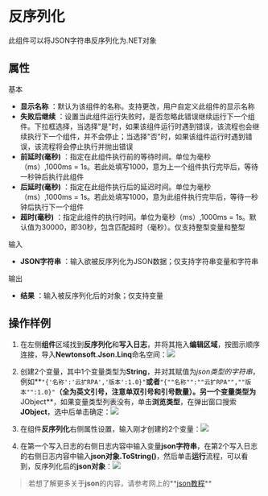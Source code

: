 

# 反序列化

此组件可以将JSON字符串反序列化为.NET对象

## 属性

基本
- **显示名称** ：默认为该组件的名称。支持更改，用户自定义此组件的显示名称
- **失败后继续** ：设置当此组件运行失败时，是否忽略此错误继续运行下一个组件。下拉框选择，当选择"是"时，如果该组件运行时遇到错误，该流程也会继续执行下一个组件，并不会停止；当选择"否"时，如果该组件运行时遇到错误，该流程将会停止执行并抛出错误
- **前延时(毫秒)** ：指定在此组件执行前的等待时间。单位为毫秒（ms）,1000ms = 1s。若此处填写1000，意为上一个组件执行完毕后，等待一秒钟后执行此组件
- **后延时(毫秒)** ：指定在此组件执行后的延迟时间。单位为毫秒（ms）,1000ms = 1s。若此处填写1000，意为此组件执行完毕后，等待一秒钟后执行下一个组件
- **超时(毫秒)** ：指定此组件的执行时间。单位为毫秒（ms）,1000ms = 1s。默认值为30000，即30秒，包含匹配超时（毫秒）。仅支持整型变量和整型

输入

- **JSON字符串** ：输入欲被反序列化为JSON数据；仅支持字符串变量和字符串

输出

- **结果** ：输入被反序列化后的对象；仅支持变量

## 操作样例

1. 在左侧**组件**区域找到**反序列化**和**写入日志**，并将其拖入**编辑区域**，按图示顺序连接，导入**Newtonsoft.Json.Linq**命名空间：![](https://docimages.blob.core.chinacloudapi.cn/images/Activities/DeserializeObject1.png)

2. 创建2个变量，其中1个变量类型为**String**，并对其赋值为*json类型的字符串*，例如**`"{'名称':'云扩RPA','版本':1.0}"`**或者**`"{""名称"":""云扩RPA"",""版本"":1.0}"`**（全为英文引号，注意单双引号和引号数量）。另一个变量类型为**JObject**，如果变量类型列表没有，单击**浏览类型**，在弹出窗口搜索**JObject**，选中后单击确定：![](https://docimages.blob.core.chinacloudapi.cn/images/Activities/DeserializeObject2.png)

3. 在组件**反序列化**右侧属性设置，输入刚才创建的2个变量：![](https://docimages.blob.core.chinacloudapi.cn/images/Activities/DeserializeObject3.png)

4. 在第一个写入日志的右侧日志内容中输入变量**json字符串**，在第2个写入日志的右侧日志内容中输入**json对象.ToString()**，然后单击**运行**流程，可以看到，反序列化后的**json对象**：![](https://docimages.blob.core.chinacloudapi.cn/images/Activities/DeserializeObject4.png)

> 若想了解更多关于**json**的内容，请参考网上的**[json教程](https://www.runoob.com/json/json-tutorial.html)**
